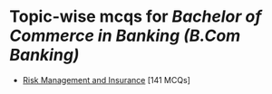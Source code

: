 # Topic-wise mcqs for *Bachelor of Commerce in Banking (B.Com Banking)*

- [Risk Management and Insurance](https://mcqmate.com/topic/risk-management-and-insurance) [141 MCQs]
